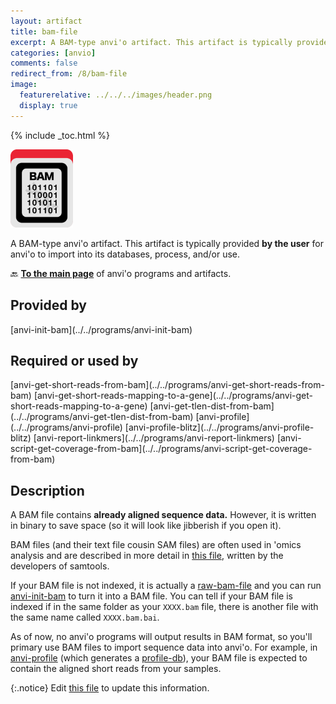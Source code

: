 ```yaml
---
layout: artifact
title: bam-file
excerpt: A BAM-type anvi'o artifact. This artifact is typically provided by the user for anvi'o to import into its databases, process, and/or use.
categories: [anvio]
comments: false
redirect_from: /8/bam-file
image:
  featurerelative: ../../../images/header.png
  display: true
---
```



{% include _toc.html %}


<img src="../../images/icons/BAM.png" alt="BAM" style="width:100px; border:none" />

A BAM-type anvi'o artifact. This artifact is typically provided **by the user** for anvi'o to import into its databases, process, and/or use.

🔙 **[To the main page](../../)** of anvi'o programs and artifacts.

## Provided by


<p style="text-align: left" markdown="1"><span class="artifact-p">[anvi-init-bam](../../programs/anvi-init-bam)</span></p>


## Required or used by


<p style="text-align: left" markdown="1"><span class="artifact-r">[anvi-get-short-reads-from-bam](../../programs/anvi-get-short-reads-from-bam)</span> <span class="artifact-r">[anvi-get-short-reads-mapping-to-a-gene](../../programs/anvi-get-short-reads-mapping-to-a-gene)</span> <span class="artifact-r">[anvi-get-tlen-dist-from-bam](../../programs/anvi-get-tlen-dist-from-bam)</span> <span class="artifact-r">[anvi-profile](../../programs/anvi-profile)</span> <span class="artifact-r">[anvi-profile-blitz](../../programs/anvi-profile-blitz)</span> <span class="artifact-r">[anvi-report-linkmers](../../programs/anvi-report-linkmers)</span> <span class="artifact-r">[anvi-script-get-coverage-from-bam](../../programs/anvi-script-get-coverage-from-bam)</span></p>


## Description

A BAM file contains **already aligned sequence data.** However, it is written in binary to save space (so it will look like jibberish if you open it). 

BAM files (and their text file cousin SAM files) are often used in 'omics analysis and are described in more detail in [this file](https://samtools.github.io/hts-specs/SAMv1.pdf), written by the developers of samtools. 

If your BAM file is not indexed, it is actually a <span class="artifact-n">[raw-bam-file](/help/8/artifacts/raw-bam-file)</span> and you can run <span class="artifact-p">[anvi-init-bam](/help/8/programs/anvi-init-bam)</span> to turn it into a BAM file. You can tell if your BAM file is indexed if in the same folder as your `XXXX.bam` file, there is another file with the same name called `XXXX.bam.bai`.

As of now, no anvi'o programs will output results in BAM format, so you'll primary use BAM files to import sequence data into anvi'o. For example, in <span class="artifact-p">[anvi-profile](/help/8/programs/anvi-profile)</span> (which generates a <span class="artifact-n">[profile-db](/help/8/artifacts/profile-db)</span>), your BAM file is expected to contain the aligned short reads from your samples. 



{:.notice}
Edit [this file](https://github.com/merenlab/anvio/tree/master/anvio/docs/artifacts/bam-file.md) to update this information.

